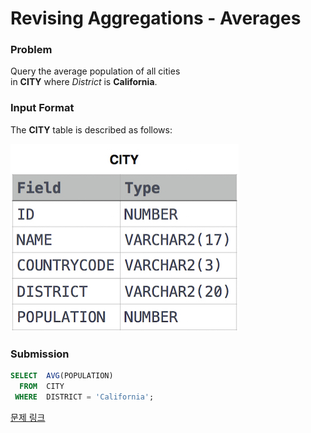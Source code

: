# Revising Aggregations - Averages

### Problem

Query the average population of all cities in **CITY** where *District* is **California**.

### Input Format

The **CITY** table is described as follows:

![image.png](image.png)

### Submission

```sql
SELECT  AVG(POPULATION)
  FROM  CITY
 WHERE  DISTRICT = 'California';
```
[문제 링크](https://www.hackerrank.com/challenges/revising-aggregations-the-average-function/problem?isFullScreen=true)
